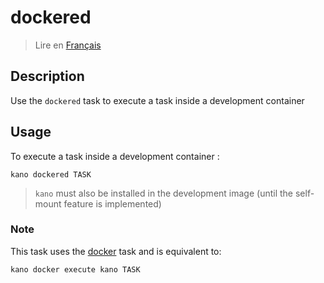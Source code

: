 # dockered

> Lire en [Français](/docs/fr/tasks/dockered.md)

## Description

Use the `dockered` task to execute a task inside a development container

## Usage

To execute a task inside a development container :

```shell
kano dockered TASK
```

> `kano` must also be installed in the development image (until the self-mount feature is
> implemented)

### Note

This task uses the [docker](/docs/en/tasks/docker.md) task and is equivalent to:

```shell
kano docker execute kano TASK
```
